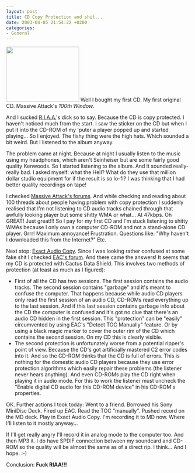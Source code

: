 ```yaml
---
layout: post
title: CD Copy Protection and shit...
date: 2003-04-05 21:54:22 +0200
categories:
- General
---
```

<a href="http://www.rusiczki.net/blog/blogpics/minidisc-big.html" onclick="window.open('http://www.rusiczki.net/blog/blogpics/minidisc-big.html','popup','width=640,height=480,scrollbars=no,resizable=no,toolbar=no,directories=no,location=no,menubar=no,status=no,left=0,top=0'); return false"><img src="http://www.rusiczki.net/blog/blogpics/minidisc-big-thumb.jpg" width="200" height="150" border="0" class="postimage" /></a> Well I bought my first CD. My first original CD. Massive Attack's <i>100th Window</i>.

And I sucked <a href="http://www.riaa.org" title="Those motherfuckers!">R.I.A.A.</a>'s dick so to say. Because the CD is copy protected. I haven't noticed much from the start. I saw the sticker on the CD but when I put it into the CD-ROM of my 'puter a player popped up and started playing... So I enjoyed. The fishy thing were the high hats. Which sounded a bit weird. But I listened to the album anyway.

The problem came at night. Because at night I usually listen to the music using my headphones, which aren't Seinheiser but are some fairly good quality Kenwoods. So I started listening to the album. And it sounded really-really bad. I asked myself: what the Hell? What do they use that million dollar studio equipment for if the result is so lo-fi? I was thinking that I had better quality recordings on tape!

I checked <a href="http://forums.massiveattack.co.uk">Massive Attack's forums</a>. And while checking and reading about 100 threads about people having problem with copy protection I suddenly realised that I'm not listening to CD audio tracks chained through that awfully looking player but some shitty WMA or what... At 47kbps. Oh GREAT! Just great!!! So I pay for my first CD and I'm stuck listening to shitty WMAs because I only own a computer CD-ROM and not a stand-alone CD player. Grrr! Maximum annoyance! Frustration. Questions like: "Why haven't I downloaded this from the Internet?" Etc.

Next stop: <a href="http://www.exactaudiocopy.de" title="The B.E.S.T. CD ripper program!">Exact Audio Copy</a>. Since I was looking rather confused at some fake shit I checked <a href="http://www.digital-inn.de/forumdisplay.php?forumid=14">EAC's forum</a>. And there came the answers! It seems that my CD is protected with Cactus Data Shield. This involves two methods of protection (at least as much as I figured):

<ul>
<li>First of all the CD has two sessions. The first session contains the audio tracks. The second session contains "garbage" and it's meant to confuse the computer. That happens because while audio CD players only read the first session of an audio CD, CD-ROMs read everything up to the last session. And if this last session contains garbage info about the CD the computer is confused and it's got no clue that there's an audio CD hidden in the first session. This "protection" can be "easily" circumvented by using EAC's "Detect TOC Manually" feature. Or by using a black magic marker to cover the outer rim of the CD which contains the second session. On my CD this is clearly visible.</li>
<li>The second protection is unfortunately worse from a potential ripper's point of view. Because the CD's got artificially mastered C2 error codes into it. And so the CD-ROM thinks that the CD is full of errors. This is nothing for the domestic audio CD players because they use error protection algorithms which easily repair these problems (the listener never hears anything). And even CD-ROMs play the CD right when playing it in audio mode. For this to work the listener must uncheck the "Enable digital CD audio for this CD-ROM device" in his CD-ROM's properties.</li>
</ul>
OK. Further actions I took today: Went to a friend. Borrowed his Sony MiniDisc Deck. Fired up EAC. Read the TOC "manually". Pushed record on the MD deck. Play in Exact Audio Copy. I'm recording it to MD now. Where I'll listen to it mostly anyway...

If I'll get really angry I'll record it in analog mode to the computer too. And then MP3 it. I do have SPDIF connection between my soundcard and CD-ROM so the quality will be almost the same as of a direct rip. I think... And I hope. :-)

Conclusion: <b>Fuck RIAA!!!</b>
